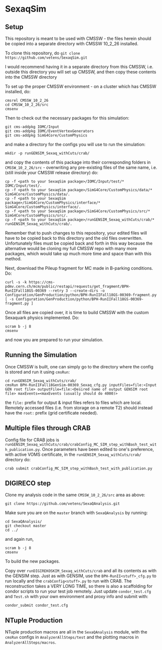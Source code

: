 # SexaqSim
## Setup

This repository is meant to be used with CMSSW - the files herein should be copied into a separate directory with CMSSW 10_2_26 installed.

To clone this repository, do ``git clone https://github.com/vetens/SexaqSim.git``

I would recommend having it in a separate directory from this CMSSW, i.e. outside this directory you will set up CMSSW, and then copy these contents into the CMSSW directory

To set up the proper CMSSW environment - on a cluster which has CMSSW
installed, do:

```
cmsrel CMSSW_10_2_26
cd CMSSW_10_2_26/src
cmsenv
```

Then to check out the necessary packages for this simulation:

```
git cms-addpkg IOMC/Input
git cms-addpkg IOMC/EventVertexGenerators
git cms-addpkg SimG4Core/CustomPhysics
```
and make a directory for the configs you will use to run the simulation:

```
mkdir -p runGENSIM_Sexaq_withCuts/crab/
```

and copy the contents of this package into their corresponding folders in `CMSSW_10_2_26/src` - overwriting any pre-existing files of the same name, i.e. (still inside your CMSSW release directory) do:

```
cp -f <path to your SexaqSim package>/IOMC/Input/test/* IOMC/Input/test/.
cp -f <path to your SexaqSim package>/SimG4Core/CustomPhysics/data/* SimG4Core/CustomPhysics/data/.
cp -f <path to your SexaqSim package>/SimG4Core/CustomPhysics/interface/* SimG4Core/CustomPhysics/interface/.
cp -f <path to your SexaqSim package>/SimG4Core/CustomPhysics/src/* SimG4Core/CustomPhysics/src/.
cp -f <path to your SexaqSim package>/runGENSIM_Sexaq_withCuts/crab/* runGENSIM_Sexaq_withCuts/crab/.
```

Remember that to push changes to this repository, your edited files will have to be copied back to this directory and the old files overwritten. Unfortunately files must be copied back and forth in this way because the alternative would be cloning my full CMSSW repo with many more packages, which would take up much more time and space than with this method.

Next, download the Pileup fragment for MC made in B-parking conditions. Do:

```
curl -s -k https://cms-pdmv.cern.ch/mcm/public/restapi/requests/get_fragment/BPH-RunIIFall18GS-00369 --retry 3 --create-dirs -o Configuration/GenProduction/python/BPH-RunIIFall18GS-00369-fragment.py
[ -s Configuration/GenProduction/python/BPH-RunIIFall18GS-00369-fragment.py ]
```

Once all files are copied over, it is time to build CMSSW with the custom Sexaquark physics implemented. Do:

```
scram b -j 8
cmsenv
```

and now you are prepared to run your simulation.


## Running the Simulation

Once CMSSW is built, one can simply go to the directory where the config is stored and run it using `cmsRun`:

```
cd runGENSIM_Sexaq_withCuts/crab/
cmsRun BPH-RunIIFall18GenSim-00369_Sexaq_cfg.py inputFiles=file:<Input GEN root file> outputFile=file:<Desired name of output GENSIM root file> maxEvents=<maxEvents (usually should do 4000)>
```

the `file:` prefix for output & input files refers to files which are local. Remotely accessed files (i.e. from storage on a remote T2) should instead have the `root:` prefix (grid certificate needed). 


## Multiple files through CRAB

Config file for CRAB jobs is `runGENSIM_Sexaq_withCuts/crab/crabConfig_MC_SIM_step_withBash_test_with_publication.py`. Once parameters have been edited to one's preference, with active VOMS certificate, in the `runGENSIM_Sexaq_withCuts/crab/` directory do:

```
crab submit crabConfig_MC_SIM_step_withBash_test_with_publication.py
```

## DIGIRECO step

Clone my analysis code in the same `CMSSW_10_2_26/src` area as above:

```
git clone https://github.com/vetens/SexaQAnalysis.git
```

Make sure you are on the `master` branch with `SexaQAnalysis` by running:

```
cd SexaQAnalysis/
git checkout master
cd ../
```

 and again run,

```
scram b -j 8
cmsenv
```

To build the new packages. 

Copy over ``runDIGIREKOSKIM_Sexaq_withCuts/crab`` and all its contents as with the GENSIM step. Just as with GENSIM, use the ``BPH-RunII<stuff>_cfg.py`` to run locally and the ``crabConfig<stuff>.py`` to run with CRAB. The reconstruction takes a VERY LONG TIME, so there is also a scaffolding for condor scripts to run your test job remotely. Just update  `condor_test.cfg` and `Test.sh` with your own environment and proxy info and submit with:

```
condor_submit condor_test.cfg
```

## NTuple Production

NTuple production macros are all in the `SexaQAnalysis` module, with the `cmsRun` configs in `AnalyzerAllSteps/test` and the plotting macros in `AnalyzerAllSteps/macros`.
